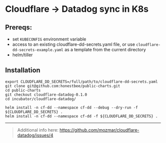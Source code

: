 # Cloudflare -> Datadog sync in K8s

## Prereqs:

- set `KUBECONFIG` environment variable
- access to an existing cloudflare-dd-secrets.yaml file, or use `cloudflare-dd-secrets-example.yaml`
as a template from the current directory
- helm/tiller

## Installation

```
export CLOUDFLARE_DD_SECRETS=/full/path/to/cloudflare-dd-secrets.yaml
git clone git@github.com:honestbee/public-charts.git
cd public-charts
git checkout cloudflare-datadog-0.1.0
cd incubator/cloudflare-datadog/

helm install -n cf-dd --namespace cf-dd --debug --dry-run -f ${CLOUDFLARE_DD_SECRETS} .
helm install -n cf-dd --namespace cf-dd -f ${CLOUDFLARE_DD_SECRETS} .
```

---

> Additional info here: https://github.com/mozmar/cloudflare-datadog/issues/4
